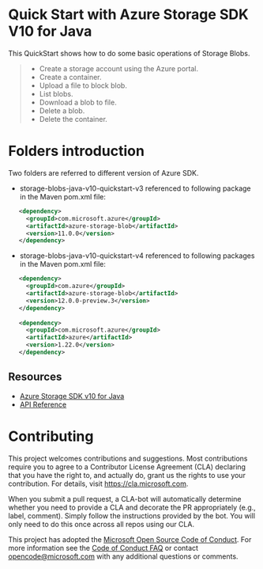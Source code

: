 
# Quick Start with Azure Storage SDK V10 for Java

This QuickStart shows how to do some basic operations of Storage Blobs. 

> * Create a storage account using the Azure portal.
> * Create a container.
> * Upload a file to block blob.
> * List blobs.
> * Download a blob to file.
> * Delete a blob.
> * Delete the container.

# Folders introduction
Two folders are referred to different version of Azure SDK.
* storage-blobs-java-v10-quickstart-v3 referenced to following package in the Maven pom.xml file:
```xml
   <dependency>
     <groupId>com.microsoft.azure</groupId>
     <artifactId>azure-storage-blob</artifactId>
     <version>11.0.0</version>
   </dependency>
```
* storage-blobs-java-v10-quickstart-v4 referenced to following packages in the Maven pom.xml file:
```xml
   <dependency>
     <groupId>com.azure</groupId>
     <artifactId>azure-storage-blob</artifactId>
     <version>12.0.0-preview.3</version>
   </dependency>
    
   <dependency>
     <groupId>com.microsoft.azure</groupId>
     <artifactId>azure</artifactId>
     <version>1.22.0</version>
   </dependency>
```
## Resources
* [Azure Storage SDK v10 for Java](https://github.com/azure/azure-storage-java/tree/vNext)
* [API Reference](https://docs.microsoft.com/en-us/java/api/storage/client?view=azure-java-preview)

# Contributing

This project welcomes contributions and suggestions.  Most contributions require you to agree to a
Contributor License Agreement (CLA) declaring that you have the right to, and actually do, grant us
the rights to use your contribution. For details, visit https://cla.microsoft.com.

When you submit a pull request, a CLA-bot will automatically determine whether you need to provide
a CLA and decorate the PR appropriately (e.g., label, comment). Simply follow the instructions
provided by the bot. You will only need to do this once across all repos using our CLA.

This project has adopted the [Microsoft Open Source Code of Conduct](https://opensource.microsoft.com/codeofconduct/).
For more information see the [Code of Conduct FAQ](https://opensource.microsoft.com/codeofconduct/faq/) or
contact [opencode@microsoft.com](mailto:opencode@microsoft.com) with any additional questions or comments.
